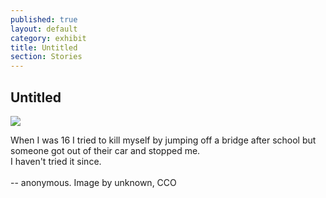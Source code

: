 ```yaml
---
published: true
layout: default
category: exhibit
title: Untitled
section: Stories
---
```


## Untitled

<img src="http://a.pomf.se/nbyhrd.jpg" >

When I was 16 I tried to kill myself by jumping off a bridge after school but someone got out of their car and stopped me.
<br>
I haven't tried it since.
<br><br>
-- anonymous.
Image by unknown, CCO